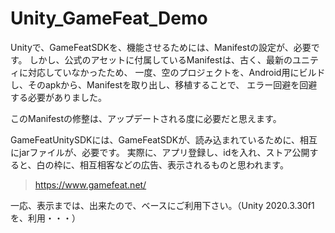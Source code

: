 # Unity_GameFeat_Demo

Unityで、GameFeatSDKを、機能させるためには、Manifestの設定が、必要です。
しかし、公式のアセットに付属しているManifestは、古く、最新のユニティに対応していなかったため、
一度、空のプロジェクトを、Android用にビルドし、そのapkから、Manifestを取り出し、移植することで、
エラー回避を回避する必要がありました。

このManifestの修整は、アップデートされる度に必要だと思えます。

GameFeatUnitySDKには、GameFeatSDKが、読み込まれているために、相互にjarファイルが、必要です。
実際に、アプリ登録し、idを入れ、ストア公開すると、白の枠に、相互相客などの広告、表示されるものと思われます。

>https://www.gamefeat.net/

一応、表示までは、出来たので、ベースにご利用下さい。（Unity 2020.3.30f1を、利用・・・）
